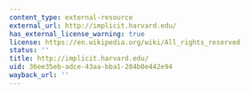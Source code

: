```yaml
---
content_type: external-resource
external_url: http://implicit.harvard.edu/
has_external_license_warning: true
license: https://en.wikipedia.org/wiki/All_rights_reserved
status: ''
title: http://implicit.harvard.edu/
uid: 36ee35eb-adce-43aa-bba1-284b0e442e94
wayback_url: ''
---
```

